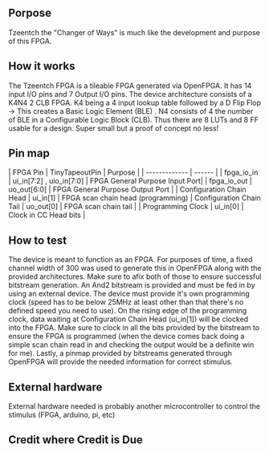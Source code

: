 <!---

This file is used to generate your project data sheet. Please fill in the information below and delete any unused
sections.

You can also include images in this folder and reference them in the markdown. Each image must be less than
512 kb in size, and the combined size of all images must be less than 1 MB.

-->

## Porpose ##
Tzeentch the "Changer of Ways" is much like the development and purpose of this FPGA.

## How it works

The Tzeentch FPGA is a tileable FPGA generated via OpenFPGA. It has 14 input I/O pins and 7 Output I/O pins. The device architecture consists of a K4N4 2 CLB FPGA. K4 being a 4 input lookup table followed by a D Flip Flop -> This creates a Basic Logic Element (BLE) . N4 consists of 4 the number of BLE in a Configurable Logic Block (CLB). Thus there are 8 LUTs and 8 FF usable for a design. Super small but a proof of concept no less!

## Pin map

| FPGA Pin                   | TinyTapeoutPin            | Purpose                        |
| ------------- | ------ |
| fpga_io_in                 | ui_in[7:2] , uio_in[7:0]  | FPGA General Purpose Input Port|
| fpga_io_out                | uo_out[6:0]               | FPGA General Purpose Output Port |
| Configuration Chain Head   | ui_in[1]                  | FPGA scan chain head (programming)
| Configuration Chain Tail   | uo_out[0]                 | FPGA scan chain tail |
| Programming Clock          | ui_in[0]                  | Clock in CC Head bits |


## How to test

The device is meant to function as an FPGA. For purposes of time, a fixed channel width of 300 was used to generate this in OpenFPGA along with the provided architectures. Make sure to afix both of those to ensure successful bitstream generation. An And2 bitstream is provided and must be fed in by using an external device. The device must provide it's own programming clock (speed has to be below 25MHz at least other than that there's no defined speed you need to use). On the rising edge of the programming clock, data waiting at Configuration Chain Head (ui_in[1]) will be clocked into the FPGA. Make sure to clock in all the bits provided by the bitstream to ensure the FPGA is programmed (when the device comes back doing a simple scan chain read in and checking the output would be a definite win for me). Lastly, a pinmap provided by bitstreams generated through OpenFPGA will provide the needed information for correct stimulus.

## External hardware

External hardware needed is probably another microcontroller to control the stimulus (FPGA, arduino, pi, etc)

## Credit where Credit is Due 


